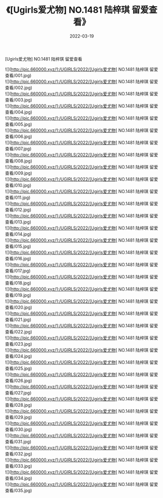 ﻿---
layout: post
title:  《[Ugirls爱尤物] NO.1481 陆梓琪 留爱查看》
date:   2022-03-19
img: http://pic.660000.xyz/1:/UGIRLS/2022/[Ugirls爱尤物] NO.1481 陆梓琪 留爱查看/000.jpg
categories: [美女, 清纯, 唯美]
---

[Ugirls爱尤物] NO.1481 陆梓琪 留爱查看

 ![](http://pic.660000.xyz/1:/UGIRLS/2022/[Ugirls爱尤物] NO.1481 陆梓琪 留爱查看/001.jpg) <br>![](http://pic.660000.xyz/1:/UGIRLS/2022/[Ugirls爱尤物] NO.1481 陆梓琪 留爱查看/002.jpg) <br>![](http://pic.660000.xyz/1:/UGIRLS/2022/[Ugirls爱尤物] NO.1481 陆梓琪 留爱查看/003.jpg) <br>![](http://pic.660000.xyz/1:/UGIRLS/2022/[Ugirls爱尤物] NO.1481 陆梓琪 留爱查看/004.jpg) <br>![](http://pic.660000.xyz/1:/UGIRLS/2022/[Ugirls爱尤物] NO.1481 陆梓琪 留爱查看/005.jpg) <br>![](http://pic.660000.xyz/1:/UGIRLS/2022/[Ugirls爱尤物] NO.1481 陆梓琪 留爱查看/006.jpg) <br>![](http://pic.660000.xyz/1:/UGIRLS/2022/[Ugirls爱尤物] NO.1481 陆梓琪 留爱查看/007.jpg) <br>![](http://pic.660000.xyz/1:/UGIRLS/2022/[Ugirls爱尤物] NO.1481 陆梓琪 留爱查看/008.jpg) <br>![](http://pic.660000.xyz/1:/UGIRLS/2022/[Ugirls爱尤物] NO.1481 陆梓琪 留爱查看/009.jpg) <br>![](http://pic.660000.xyz/1:/UGIRLS/2022/[Ugirls爱尤物] NO.1481 陆梓琪 留爱查看/010.jpg) <br>![](http://pic.660000.xyz/1:/UGIRLS/2022/[Ugirls爱尤物] NO.1481 陆梓琪 留爱查看/011.jpg) <br>![](http://pic.660000.xyz/1:/UGIRLS/2022/[Ugirls爱尤物] NO.1481 陆梓琪 留爱查看/012.jpg) <br>![](http://pic.660000.xyz/1:/UGIRLS/2022/[Ugirls爱尤物] NO.1481 陆梓琪 留爱查看/013.jpg) <br>![](http://pic.660000.xyz/1:/UGIRLS/2022/[Ugirls爱尤物] NO.1481 陆梓琪 留爱查看/014.jpg) <br>![](http://pic.660000.xyz/1:/UGIRLS/2022/[Ugirls爱尤物] NO.1481 陆梓琪 留爱查看/015.jpg) <br>![](http://pic.660000.xyz/1:/UGIRLS/2022/[Ugirls爱尤物] NO.1481 陆梓琪 留爱查看/016.jpg) <br>![](http://pic.660000.xyz/1:/UGIRLS/2022/[Ugirls爱尤物] NO.1481 陆梓琪 留爱查看/017.jpg) <br>![](http://pic.660000.xyz/1:/UGIRLS/2022/[Ugirls爱尤物] NO.1481 陆梓琪 留爱查看/018.jpg) <br>![](http://pic.660000.xyz/1:/UGIRLS/2022/[Ugirls爱尤物] NO.1481 陆梓琪 留爱查看/019.jpg) <br>![](http://pic.660000.xyz/1:/UGIRLS/2022/[Ugirls爱尤物] NO.1481 陆梓琪 留爱查看/020.jpg) <br>![](http://pic.660000.xyz/1:/UGIRLS/2022/[Ugirls爱尤物] NO.1481 陆梓琪 留爱查看/021.jpg) <br>![](http://pic.660000.xyz/1:/UGIRLS/2022/[Ugirls爱尤物] NO.1481 陆梓琪 留爱查看/022.jpg) <br>![](http://pic.660000.xyz/1:/UGIRLS/2022/[Ugirls爱尤物] NO.1481 陆梓琪 留爱查看/023.jpg) <br>![](http://pic.660000.xyz/1:/UGIRLS/2022/[Ugirls爱尤物] NO.1481 陆梓琪 留爱查看/024.jpg) <br>![](http://pic.660000.xyz/1:/UGIRLS/2022/[Ugirls爱尤物] NO.1481 陆梓琪 留爱查看/025.jpg) <br>![](http://pic.660000.xyz/1:/UGIRLS/2022/[Ugirls爱尤物] NO.1481 陆梓琪 留爱查看/026.jpg) <br>![](http://pic.660000.xyz/1:/UGIRLS/2022/[Ugirls爱尤物] NO.1481 陆梓琪 留爱查看/027.jpg) <br>![](http://pic.660000.xyz/1:/UGIRLS/2022/[Ugirls爱尤物] NO.1481 陆梓琪 留爱查看/028.jpg) <br>![](http://pic.660000.xyz/1:/UGIRLS/2022/[Ugirls爱尤物] NO.1481 陆梓琪 留爱查看/029.jpg) <br>![](http://pic.660000.xyz/1:/UGIRLS/2022/[Ugirls爱尤物] NO.1481 陆梓琪 留爱查看/030.jpg) <br>![](http://pic.660000.xyz/1:/UGIRLS/2022/[Ugirls爱尤物] NO.1481 陆梓琪 留爱查看/031.jpg) <br>![](http://pic.660000.xyz/1:/UGIRLS/2022/[Ugirls爱尤物] NO.1481 陆梓琪 留爱查看/032.jpg) <br>![](http://pic.660000.xyz/1:/UGIRLS/2022/[Ugirls爱尤物] NO.1481 陆梓琪 留爱查看/033.jpg) <br>![](http://pic.660000.xyz/1:/UGIRLS/2022/[Ugirls爱尤物] NO.1481 陆梓琪 留爱查看/034.jpg) <br>![](http://pic.660000.xyz/1:/UGIRLS/2022/[Ugirls爱尤物] NO.1481 陆梓琪 留爱查看/035.jpg) <br>